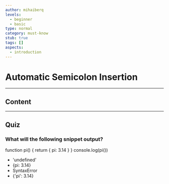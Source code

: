 ```yaml
---
author: mihaiberq
levels:
  - beginner
  - basic
type: normal
category: must-know
stub: true
tags: []
aspects:
  - introduction
---
```


# Automatic Semicolon Insertion


---

## Content


---

## Quiz

### What will the following snippet output?


function pi() {
  return
  {
    pi: 3.14
  }
}
console.log(pi())

* 'undefined'
* {pi: 3.14}
* SyntaxError
* {'pi': 3.14}

